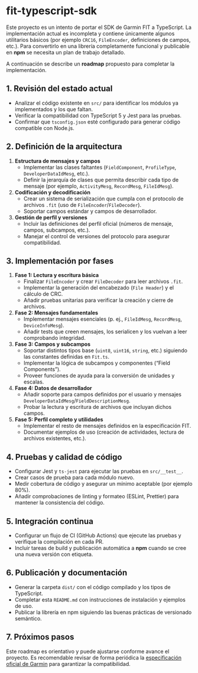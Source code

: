 # fit-typescript-sdk

Este proyecto es un intento de portar el SDK de Garmin FIT a TypeScript. La implementación actual es incompleta y contiene únicamente algunos utilitarios básicos (por ejemplo `CRC16`, `FileEncoder`, definiciones de campos, etc.). Para convertirlo en una librería completamente funcional y publicable en **npm** se necesita un plan de trabajo detallado.

A continuación se describe un **roadmap** propuesto para completar la implementación.

## 1. Revisión del estado actual
- Analizar el código existente en `src/` para identificar los módulos ya implementados y los que faltan.
- Verificar la compatibilidad con TypeScript 5 y Jest para las pruebas.
- Confirmar que `tsconfig.json` esté configurado para generar código compatible con Node.js.

## 2. Definición de la arquitectura
1. **Estructura de mensajes y campos**
   - Implementar las clases faltantes (`FieldComponent`, `ProfileType`, `DeveloperDataIdMesg`, etc.).
   - Definir la jerarquía de clases que permita describir cada tipo de mensaje (por ejemplo, `ActivityMesg`, `RecordMesg`, `FileIdMesg`).
2. **Codificación y decodificación**
   - Crear un sistema de serialización que cumpla con el protocolo de archivos `.fit` (uso de `FileEncoder`/`FileDecoder`).
   - Soportar campos estándar y campos de desarrollador.
3. **Gestión de perfil y versiones**
   - Incluir las definiciones del perfil oficial (números de mensaje, campos, subcampos, etc.).
   - Manejar el control de versiones del protocolo para asegurar compatibilidad.

## 3. Implementación por fases
1. **Fase 1: Lectura y escritura básica**
   - Finalizar `FileEncoder` y crear `FileDecoder` para leer archivos `.fit`.
   - Implementar la generación del encabezado (`File Header`) y el cálculo de CRC.
   - Añadir pruebas unitarias para verificar la creación y cierre de archivos.
2. **Fase 2: Mensajes fundamentales**
   - Implementar mensajes esenciales (p. ej., `FileIdMesg`, `RecordMesg`, `DeviceInfoMesg`).
   - Añadir tests que creen mensajes, los serialicen y los vuelvan a leer comprobando integridad.
3. **Fase 3: Campos y subcampos**
   - Soportar distintos tipos base (`uint8`, `uint16`, `string`, etc.) siguiendo las constantes definidas en `Fit.ts`.
   - Implementar la lógica de subcampos y componentes (“Field Components”).
   - Proveer funciones de ayuda para la conversión de unidades y escalas.
4. **Fase 4: Datos de desarrollador**
   - Añadir soporte para campos definidos por el usuario y mensajes `DeveloperDataIdMesg`/`FieldDescriptionMesg`.
   - Probar la lectura y escritura de archivos que incluyan dichos campos.
5. **Fase 5: Perfil completo y utilidades**
   - Implementar el resto de mensajes definidos en la especificación FIT.
   - Documentar ejemplos de uso (creación de actividades, lectura de archivos existentes, etc.).

## 4. Pruebas y calidad de código
- Configurar Jest y `ts-jest` para ejecutar las pruebas en `src/__test__`.
- Crear casos de prueba para cada módulo nuevo.
- Medir cobertura de código y asegurar un mínimo aceptable (por ejemplo 80%).
- Añadir comprobaciones de linting y formateo (ESLint, Prettier) para mantener la consistencia del código.

## 5. Integración continua
- Configurar un flujo de CI (GitHub Actions) que ejecute las pruebas y verifique la compilación en cada PR.
- Incluir tareas de build y publicación automática a **npm** cuando se cree una nueva versión con etiqueta.

## 6. Publicación y documentación
- Generar la carpeta `dist/` con el código compilado y los tipos de TypeScript.
- Completar esta `README.md` con instrucciones de instalación y ejemplos de uso.
- Publicar la librería en npm siguiendo las buenas prácticas de versionado semántico.

## 7. Próximos pasos
Este roadmap es orientativo y puede ajustarse conforme avance el proyecto. Es recomendable revisar de forma periódica la [especificación oficial de Garmin](https://developer.garmin.com/fit/protocol/) para garantizar la compatibilidad.

